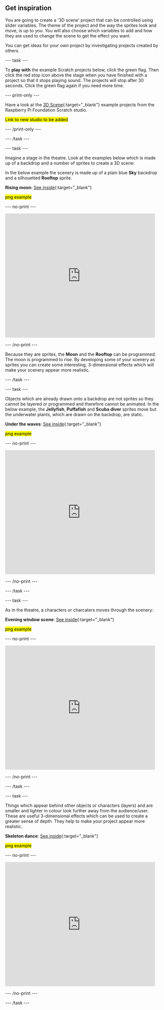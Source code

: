 ## Get inspiration

You are going to create a '3D scene' project that can be controlled using slider variables. The theme of the project and the way the sprites look and move, is up to you. You will also choose which variables to add and how they are used to change the scene to get the effect you want. 

You can get ideas for your own project by investigating projects created by others.

--- task ---

To **play with** the example Scratch projects below, click the green flag. Then click the red stop icon above the stage when you have finished with a project so that it stops playing sound. The projects will stop after 30 seconds. Click the green flag again if you need more time. 

--- print-only ---

Have a look at the [3D Scene](https://scratch.mit.edu/studios/27756161){:target="_blank"} example projects from the Raspberry Pi Foundation Scratch studio.

<mark>Link to new studio to be added</mark>

--- /print-only ---

--- /task ---

--- task ---

Imagine a stage in the theatre. Look at the examples below which is made up of a backdrop and a number of sprites to create a 3D scene:

In the below example the scenery is made up of a plain blue **Sky** backdrop and a silhouetted **Rooftop** sprite.

**Rising moon**: [See inside](https://scratch.mit.edu/projects/445119855/editor){:target="_blank"}

<mark>png example</mark>

--- no-print ---

<div class="scratch-preview">
  <iframe src="https://scratch.mit.edu/projects/445119855/embed" allowtransparency="true" width="485" height="402" frameborder="0" scrolling="no" allowfullscreen></iframe>
</div>

--- /no-print ---

Because they are sprites, the **Moon** and the **Rooftop** can be programmed. The moon is programmed to rise. By developing some of your scenery as sprites you can create some interesting, 3-dimensional effects which will make your scenery appear more realistic.

--- /task ---

--- task ---

Objects which are already drawn onto a backdrop are not sprites so they cannot be layered or programmed and therefore cannot be animated. In the below example, the **Jellyfish**, **Puffafish** and **Scuba diver** sprites move but the underwater plants, which are drawn on the backdrop, are static.

**Under the waves**: [See inside](https://scratch.mit.edu/projects/447874869/editor){:target="_blank"}

<mark>png example</mark>

--- no-print ---

<div class="scratch-preview">
  <iframe allowtransparency="true" width="485" height="402" src="https://scratch.mit.edu/projects/embed/447874869/?autostart=false" frameborder="0"></iframe>
</div>

--- /no-print ---

--- /task ---

--- task ---

As in the theatre, a characters or charcaters moves through the scenery:
 
 **Evening window scene**: [See inside](https://scratch.mit.edu/projects/437510050/editor){:target="_blank"}

<mark>png example</mark>

--- no-print ---

<div class="scratch-preview">
  <iframe allowtransparency="true" width="485" height="402" src="https://scratch.mit.edu/projects/embed/437510050/?autostart=false" frameborder="0"></iframe>
</div>

--- /no-print ---

--- /task ---

--- task ---

Things which appear behind other objects or characters (layers) and are smaller and lighter in colour look further away from the audience/user. These are useful 3-dimensional effects which can be used to create a greater sense of depth. They help to make your project appear more realistic.

**Skeleton dance**: [See inside](https://scratch.mit.edu/projects/449737128/editor){:target="_blank"}

<mark>png example</mark>

--- no-print ---

<div class="scratch-preview">
  <iframe allowtransparency="true" width="485" height="402" src="https://scratch.mit.edu/projects/embed/449737128/?autostart=false" frameborder="0"></iframe>
</div>

--- /no-print ---

--- /task ---

